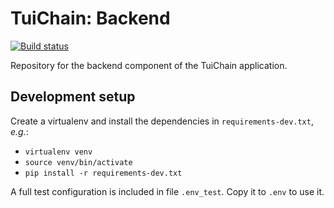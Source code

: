 <!-- ----------------------------------------------------------------------- -->

# TuiChain: Backend

[![Build status](https://github.com/TuiChain/backend/workflows/build/badge.svg?branch=main)](https://github.com/TuiChain/backend/actions)

Repository for the backend component of the TuiChain application.

## Development setup

Create a virtualenv and install the dependencies in `requirements-dev.txt`, *e.g.*:

- `virtualenv venv`
- `source venv/bin/activate`
- `pip install -r requirements-dev.txt`

A full test configuration is included in file `.env_test`.
Copy it to `.env` to use it.

<!-- ----------------------------------------------------------------------- -->
